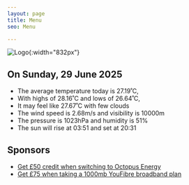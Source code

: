 ```yaml
---
layout: page
title: Menu
seo: Menu

---
```


![Logo](/images/logo.jpg){:width="832px"}

<!-- weather_marker starts -->
## On Sunday, 29 June 2025

- The average temperature today is 27.19˚C,
- With highs of 28.16˚C and lows of 26.64˚C,
- It may feel like 27.67˚C with few clouds
- The wind speed is 2.68m/s and visibility is 10000m
- The pressure is 1023hPa and humidity is 51%
- The sun will rise at 03:51 and set at 20:31

<!-- weather_marker ends -->

## Sponsors

- [Get £50 credit when switching to Octopus Energy](https://bit.ly/3oD1nnS)
- [Get £75 when taking a 1000mb YouFibre broadband plan](https://aklam.io/91zWhU?)
